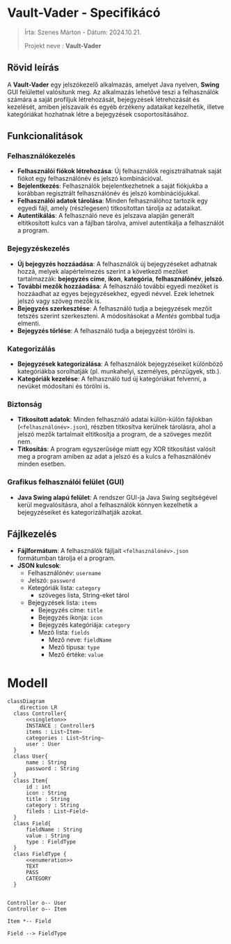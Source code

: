 # Vault-Vader - Specifikácó

> Írta: Szenes Márton - Dátum: 2024.10.21.
>
> Projekt neve : **Vault-Vader**

## Rövid leírás
A **Vault-Vader** egy jelszókezelő alkalmazás, amelyet Java nyelven, **Swing** GUI felülettel valósítunk meg. Az alkalmazás lehetővé teszi a felhasználók számára a saját profiljuk létrehozását, bejegyzések létrehozását és kezelését, amiben jelszavaik és egyéb érzékeny adataikat kezelhetik, illetve kategóriákat hozhatnak létre a bejegyzések csoportosításához.

## Funkcionalitások

### Felhasználókezelés
- **Felhasználói fiókok létrehozása**: Új felhasználók regisztrálhatnak saját fiókot egy felhasználónév és jelszó kombinációval.
- **Bejelentkezés**: Felhasználók bejelentkezhetnek a saját fiókjukba a korábban regisztrált felhasználónév és jelszó kombinációjukkal.
- **Felhasználói adatok tárolása**: Minden felhasználóhoz tartozik egy egyedi fájl, amely (részlegesen) titkosítottan tárolja az adataikat.
- **Autentikálás**: A felhasználó neve és jelszava alapján generált eltitkosított kulcs van a fájlban tárolva, amivel autentikálja a felhasználót a program.

### Bejegyzéskezelés
- **Új bejegyzés hozzáadása**: A felhasználók új bejegyzéseket adhatnak hozzá, melyek alapértelmezés szerint a következő mezőket tartalmazzák: **bejegyzés címe**, **ikon**, **kategória**, **felhasználónév**, **jelszó**.
- **További mezők hozzáadása**: A felhasználó további egyedi mezőket is hozzáadhat az egyes bejegyzésekhez, egyedi névvel. Ezek lehetnek jelszó vagy szöveg mezők is.
- **Bejegyzés szerkesztése**: A felhasználó tudja a bejegyzések mezőit tetszés szerint szerkeszteni. A módosításokat a _Mentés_ gombbal tudja elmenti.
- **Bejegyzés törlése**: A felhasználó tudja a bejegyzést törölni is.

### Kategorizálás
- **Bejegyzések kategorizálása**: A felhasználók bejegyzéseiket különböző kategóriákba sorolhatják (pl. munkahelyi, személyes, pénzügyek, stb.).
- **Kategóriák kezelése**: A felhasználó tud új kategóriákat felvenni, a nevüket módosítani és törölni is.

### Biztonság
- **Titkosított adatok**: Minden felhasználó adatai külön-külön fájlokban (`<felhasználónév>.json`), részben titkosítva kerülnek tárolásra, ahol a jelszó mezők tartalmait eltitkosítja a program, de a szöveges mezőit nem.
- **Titkosítás**: A program egyszerűsége miatt egy XOR titkosítást valósít meg a program amiben az adat a jelszó és a kulcs a felhasználónév minden esetben.

### Grafikus felhasználói felület (GUI)
- **Java Swing alapú felület**: A rendszer GUI-ja Java Swing segítségével kerül megvalósításra, ahol a felhasználók könnyen kezelhetik a bejegyzéseiket és kategorizálhatják azokat.

## Fájlkezelés

- **Fájlformátum**: A felhasználók fájljait `<felhasználónév>.json` formátumban tárolja el a program.
- **JSON kulcsok**:
  - Felhasználónév: `username`
  - Jelszó: `password`
  - Ketegóriák lista: `category`
    - szöveges lista, String-eket tárol
  - Bejegyzések lista: `items`
    - Bejegyzés címe: `title`
    - Bejegyzés ikonja: `icon`
    - Bejegyzés kategóriája: `category`
    - Mező lista: `fields`
      - Mező neve: `fieldName`
      - Mező típusa: `type`
      - Mező értéke: `value`
  
# Modell

```mermaid
classDiagram
    direction LR
  class Controller{
      <<singleton>>
      INSTANCE : Controller$
      items : List~Item~
      categories : List~String~
      user : User
  }
  class User{
      name : String
      password : String
  }
  class Item{
      id : int
      icon : String
      title : String
      category : String
      fileds : List~Field~
  }
  class Field{
      fieldName : String
      value : String
      type : FieldType
  }
  class FieldType {
      <<enumeration>>
      TEXT
      PASS
      CATEGORY
  }


Controller o-- User
Controller o-- Item

Item *-- Field

Field --> FieldType

```